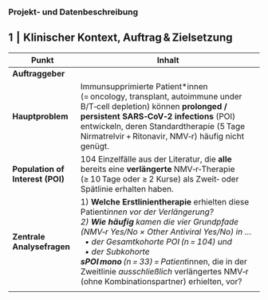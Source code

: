 ### **Projekt‑ und Datenbeschreibung**


## 1  |  Klinischer Kontext, Auftrag & Zielsetzung

| Punkt                                 | Inhalt                                                                                                                                                                                                                                                                                                                                                                                           |
| ------------------------------------- | ------------------------------------------------------------------------------------------------------------------------------------------------------------------------------------------------------------------------------------------------------------------------------------------------------------------------------------------------------------------------------------------------ |
| **Auftraggeber**                      |                                                                                                                                                                                                                                                                                                                          |
| **Hauptproblem**                      | Immunsupprimierte Patient\*innen (= oncology, transplant, autoimmune under B/T‑cell depletion) können **prolonged / persistent SARS‑CoV‑2 infections** (POI) entwickeln, deren Standardtherapie (5 Tage Nirmatrelvir + Ritonavir, NMV‑r) häufig nicht genügt.                                                                                                                                    |
| **Population of Interest (POI)**      | 104 Einzelfälle aus der Literatur, die **alle** bereits eine **verlängerte** NMV‑r‑Therapie (≥ 10 Tage oder ≥ 2 Kurse) als Zweit‑ oder Spätlinie erhalten haben.                                                                                                                                                                                                                                 |
| **Zentrale Analysefragen**            | 1) **Welche Erstlinientherapie** erhielten diese Patient*innen vor der Verlängerung?<br>2) **Wie häufig** kamen die vier Grundpfade (NMV‑r Yes/No × Other Antiviral Yes/No) in … <br>  • der Gesamtkohorte POI (n = 104) und <br>  • der Subkohorte **sPOI mono** (n = 33) = Patient*innen, die in der Zweitlinie *ausschließlich* verlängertes NMV‑r (ohne Kombinationspartner) erhielten, vor? |
                                                                                                 |

